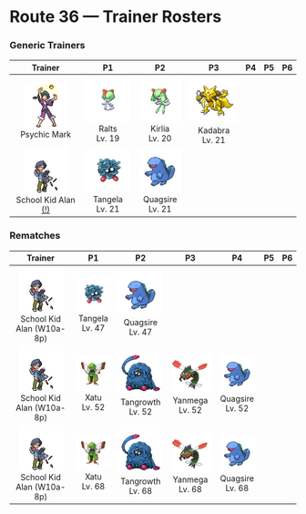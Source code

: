 # Route 36 — Trainer Rosters

### Generic Trainers

| Trainer | P1 | P2 | P3 | P4 | P5 | P6 |
|:-------:|:--:|:--:|:--:|:--:|:--:|:--:|
| ![Psychic Mark](../../assets/trainers/psychic.png "Psychic Mark")<br>Psychic Mark | ![Ralts](../../assets/sprites/ralts/front.gif "Ralts")<br>Ralts<br>Lv. 19 | ![Kirlia](../../assets/sprites/kirlia/front.gif "Kirlia")<br>Kirlia<br>Lv. 20 | ![Kadabra](../../assets/sprites/kadabra/front.gif "Kadabra")<br>Kadabra<br>Lv. 21 |
| ![School Kid Alan (!)](../../assets/trainers/school_kid.png "School Kid Alan (!)")<br>School Kid Alan [(!)](#rematches) | ![Tangela](../../assets/sprites/tangela/front.gif "Tangela")<br>Tangela<br>Lv. 21 | ![Quagsire](../../assets/sprites/quagsire/front.gif "Quagsire")<br>Quagsire<br>Lv. 21 |


### Rematches

| Trainer | P1 | P2 | P3 | P4 | P5 | P6 |
|:-------:|:--:|:--:|:--:|:--:|:--:|:--:|
| ![School Kid Alan (W10a-8p)](../../assets/trainers/school_kid.png "School Kid Alan (W10a-8p)")<br>School Kid Alan (W10a-8p) | ![Tangela](../../assets/sprites/tangela/front.gif "Tangela")<br>Tangela<br>Lv. 47 | ![Quagsire](../../assets/sprites/quagsire/front.gif "Quagsire")<br>Quagsire<br>Lv. 47 |
| ![School Kid Alan (W10a-8p)](../../assets/trainers/school_kid.png "School Kid Alan (W10a-8p)")<br>School Kid Alan (W10a-8p) | ![Xatu](../../assets/sprites/xatu/front.gif "Xatu")<br>Xatu<br>Lv. 52 | ![Tangrowth](../../assets/sprites/tangrowth/front.gif "Tangrowth")<br>Tangrowth<br>Lv. 52 | ![Yanmega](../../assets/sprites/yanmega/front.gif "Yanmega")<br>Yanmega<br>Lv. 52 | ![Quagsire](../../assets/sprites/quagsire/front.gif "Quagsire")<br>Quagsire<br>Lv. 52 |
| ![School Kid Alan (W10a-8p)](../../assets/trainers/school_kid.png "School Kid Alan (W10a-8p)")<br>School Kid Alan (W10a-8p) | ![Xatu](../../assets/sprites/xatu/front.gif "Xatu")<br>Xatu<br>Lv. 68 | ![Tangrowth](../../assets/sprites/tangrowth/front.gif "Tangrowth")<br>Tangrowth<br>Lv. 68 | ![Yanmega](../../assets/sprites/yanmega/front.gif "Yanmega")<br>Yanmega<br>Lv. 68 | ![Quagsire](../../assets/sprites/quagsire/front.gif "Quagsire")<br>Quagsire<br>Lv. 68 |

